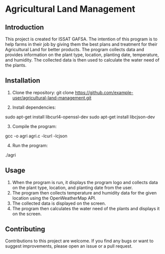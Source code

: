 # Agricultural Land Management

## Introduction
This project is created for ISSAT GAFSA. The intention of this program is to help farms in their job by giving them the best plans and treatment for their Agricultural Land for better products. The program collects data and provides information on the plant type, location, planting date, temperature, and humidity. The collected data is then used to calculate the water need of the plants.

## Installation
1. Clone the repository:
git clone https://github.com/example-user/agricultural-land-management.git

2. Install dependencies:

sudo apt-get install libcurl4-openssl-dev
sudo apt-get install libcjson-dev

3. Compile the program:

gcc -o agri agri.c -lcurl -lcjson

4. Run the program:

./agri


## Usage
1. When the program is run, it displays the program logo and collects data on the plant type, location, and planting date from the user.
2. The program then collects temperature and humidity data for the given location using the OpenWeatherMap API.
3. The collected data is displayed on the screen.
4. The program then calculates the water need of the plants and displays it on the screen.

## Contributing
Contributions to this project are welcome. If you find any bugs or want to suggest improvements, please open an issue or a pull request.

